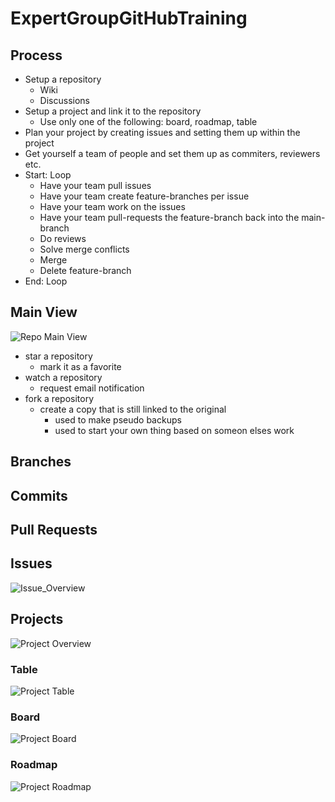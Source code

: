 # ExpertGroupGitHubTraining

## Process

- Setup a repository
  - Wiki
  - Discussions
- Setup a project and link it to the repository
  - Use only one of the following: board, roadmap, table
- Plan your project by creating issues and setting them up within the project
- Get yourself a team of people and set them up as commiters, reviewers etc.
- Start: Loop
  - Have your team pull issues
  - Have your team create feature-branches per issue
  - Have your team work on the issues
  - Have your team pull-requests the feature-branch back into the main-branch
  - Do reviews
  - Solve merge conflicts
  - Merge
  - Delete feature-branch
- End: Loop

## Main View

![Repo Main View](src/Repo_Main_View.jpg)

- star a repository
  - mark it as a favorite
- watch a repository
  - request email notification
- fork a repository
  - create a copy that is still linked to the original
    - used to make pseudo backups
    - used to start your own thing based on someon elses work

## Branches

## Commits

## Pull Requests

## Issues

![Issue_Overview](src/Issue_Overview.jpg)

## Projects

![Project Overview](src/Project_Overview.jpg)

### Table

![Project Table](src/Project_Table.jpg)

### Board

![Project Board](src/Project_Board.jpg)

### Roadmap

![Project Roadmap](src/Project_Roadmap.jpg)

##

##